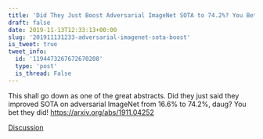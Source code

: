 ```yaml
---
title: 'Did They Just Boost Adversarial ImageNet SOTA to 74.2%? You Bet They Did!'
draft: false
date: 2019-11-13T12:33:13+00:00
slug: '201911131233-adversarial-imagenet-sota-boost'
is_tweet: true
tweet_info:
  id: '1194473267672670208'
  type: 'post'
  is_thread: False
---
```




This shall go down as one of the great abstracts. Did they just said they improved SOTA on adversarial ImageNet from 16.6% to 74.2%, daug? You bet they did! <https://arxiv.org/abs/1911.04252>

[Discussion](https://x.com/sytelus/status/1194473267672670208)
